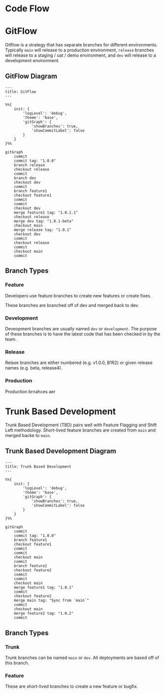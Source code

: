 # Code Flow

# GitFlow
Gitflow is a strategy that has separate branches for different environments. Typically `main` will release to a production environment, `release` branches will release to a staging / uat / demo environment, and `dev` will release to a development environment.

## GitFlow Diagram
```mermaid
---
title: GitFlow
---

%%{
    init: {
        'logLevel': 'debug',
        'theme': 'base',
        'gitGraph': {
            'showBranches': true,
            'showCommitLabel': false
        }
    }
}%%

gitGraph
    commit
    commit tag: "1.0.0"
    branch release
    checkout release
    commit
    branch dev
    checkout dev
    commit
    branch feature1
    checkout feature1
    commit
    commit
    checkout dev
    merge feature1 tag: "1.0.1.1"
    checkout release
    merge dev tag: "1.0.1-beta"
    checkout main
    merge release tag: "1.0.1"
    checkout dev
    commit
    checkout release
    commit
    checkout main
    commit
```

## Branch Types
### Feature
Developers use feature branches to create new features or create fixes.

These branches are branched off of dev and merged back to dev.

### Development
Deveopment branches are usually named `dev` or `development`. The purpose of these branches is to have the latest code that has been checked in by the team.

### Release
Relase branches are either numbered (e.g. v1.0.0, B1R2) or given release names (e.g. beta, release4).

### Production
Production brnahces aer 

# Trunk Based Development
Trunk Based Development (TBD) pairs well with Feature Flagging and Shift Left methodology. Short-lived feature branches are created from `main` and merged backe to `main`.

## Trunk Based Development Diagram
```mermaid
---
title: Trunk Based Development
---

%%{
    init: {
        'logLevel': 'debug',
        'theme': 'base',
        'gitGraph': {
            'showBranches': true,
            'showCommitLabel': false
        }
    }
}%%

gitGraph
    commit
    commit tag: "1.0.0"
    branch feature1
    checkout feature1
    commit
    commit
    checkout main
    commit
    branch feature2
    checkout feature2
    commit
    commit
    checkout main
    merge feature1 tag: "1.0.1"
    commit
    checkout feature2
    merge main tag: "Sync from `main`"
    commit
    checkout main
    merge feature2 tag: "1.0.2"
    commit
```

## Branch Types
### Trunk
Trunk branches can be named `main` or `dev`. All deployments are based off of this branch.

### Feature
These are short-lived branches to create a new feature or bugfix.